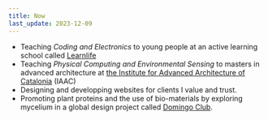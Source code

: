 ```yaml
---
title: Now
last_update: 2023-12-09
---
```


- Teaching *Coding and Electronics* to young people at an active learning school called [Learnlife](https://www.learnlife.com/)
- Teaching *Physical Computing and Environmental Sensing* to masters in advanced architecture at [the Institute for Advanced Architecture of Catalonia](https://iaac.net/) (IAAC)
- Designing and developping websites for clients I value and trust.
- Promoting plant proteins and the use of bio-materials by exploring mycelium in a global design project called [Domingo Club](https://domingoclub.com/).
